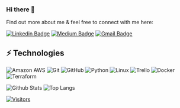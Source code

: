 ### Hi there 👋

<!-- My alias is Gary L. Young, Jr. and I'am pursuing a career in tech as a DevOps engineer. My tech apprenticeship comes from Level Up In Tech, where we learn numerous tasks including Python, Docker, Kubernetes, GitHub, and NoSQL databases; just to name a few. Upon completing the programming I'am looking forward to pursuing my education in information technology - cloud computing certifications including but not limited to (PCEP, CKA, and SysOps Administrator - Associate). -->

Find out more about me & feel free to connect with me here:

<!-- Replace the fields below with the information requested. Remember to remove the encapsulating <> characters. For spaces in names, use %20 (e.g. Broadus%20Palmer) -->

[![Linkedin Badge](https://img.shields.io/badge/-Gary%20Young,Jr.-blue?style=flat-square&logo=Linkedin&logoColor=white&link=https://www.linkedin.com/in/garyyoungjr/)](https://www.linkedin.com/in/garyyoungjr/)
[![Medium Badge](https://img.shields.io/badge/Gary%20Young,Jr.-12100E?style=flat-square&logo=medium&logoColor=white&link=https://www.medium.com/@gary.junior.young)](https://www.medium.com/@gary.junior.young)
[![Gmail Badge](https://img.shields.io/badge/gary.junior.young@gmail.com-c14438?style=flat-square&logo=Gmail&logoColor=white&link=mailto:gary.junior.young.com)](mailto:gary.junior.young.com)

## ⚡ Technologies

<!-- Check out the Badges folder for more badges -->

![Amazon AWS](https://img.shields.io/badge/Amazon%20AWS-232F3E?style=flat-square&logo=amazon-aws)
![Git](https://img.shields.io/badge/-Git-black?style=flat-square&logo=git)
![GitHub](https://img.shields.io/badge/-GitHub-181717?style=flat-square&logo=github)
![Python](https://img.shields.io/badge/-Python-black?style=flat-square&logo=Python)
![Linux](https://img.shields.io/badge/Linux-FCC624?style=flat-square&logo=linux&logoColor=black)
![Trello](https://img.shields.io/badge/Trello-%23026AA7.svg?style=flat-square&logo=Trello&logoColor=white)
![Docker](https://img.shields.io/badge/docker-%230db7ed.svg?style=for-the-badge&logo=docker&logoColor=white)
![Terraform](https://img.shields.io/badge/terraform-%235835CC.svg?style=for-the-badge&logo=terraform&logoColor=white)

<!-- Replace the fields below with the information requested. Remember to remove the encapsulating <> characters. -->

![Github Stats](https://github-readme-stats.vercel.app/api?username=GYOUNGJR01&count_private=true&show_icons=true&include_all_commits=true)
![Top Langs](https://github-readme-stats.vercel.app/api/top-langs/?username=GYOUNGJR01&hide=TeX&layout=compact)


[![Visitors](https://api.visitorbadge.io/api/visitors?path=GYOUNGJR01%2FGYOUNGJR01=VISITORS&countColor=%23263759)](https://visitorbadge.io/status?path=LevelUpInTech%2FLevelUpInTech)
